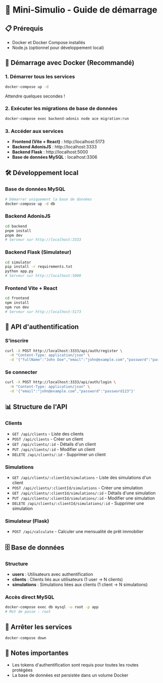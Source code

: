 # 🚀 Mini-Simulio - Guide de démarrage

## 📋 Prérequis
- Docker et Docker Compose installés
- Node.js (optionnel pour développement local)

## 🐳 Démarrage avec Docker (Recommandé)

### 1. Démarrer tous les services
```bash
docker-compose up -d
```
Attendre quelques secondes !

### 2. Exécuter les migrations de base de données
```bash
docker-compose exec backend-adonis node ace migration:run
```

### 3. Accéder aux services
- **Frontend (Vite + React)** : http://localhost:5173
- **Backend AdonisJS** : http://localhost:3333
- **Backend Flask** : http://localhost:5000
- **Base de données MySQL** : localhost:3306

## 🛠️ Développement local

### Base de données MySQL
```bash
# Démarrer uniquement la base de données
docker-compose up -d db
```

### Backend AdonisJS
```bash
cd backend
pnpm install
pnpm dev
# Serveur sur http://localhost:3333
```

### Backend Flask (Simulateur)
```bash
cd simulator
pip install -r requirements.txt
python app.py
# Serveur sur http://localhost:5000
```

### Frontend Vite + React
```bash
cd frontend
npm install
npm run dev
# Serveur sur http://localhost:5173
```

## 🔑 API d'authentification

### S'inscrire
```bash
curl -X POST http://localhost:3333/api/auth/register \
  -H "Content-Type: application/json" \
  -d '{"fullName":"John Doe","email":"john@example.com","password":"password123"}'
```

### Se connecter
```bash
curl -X POST http://localhost:3333/api/auth/login \
  -H "Content-Type: application/json" \
  -d '{"email":"john@example.com","password":"password123"}'
```

## 📊 Structure de l'API

### Clients
- `GET /api/clients` - Liste des clients
- `POST /api/clients` - Créer un client
- `GET /api/clients/:id` - Détails d'un client
- `PUT /api/clients/:id` - Modifier un client
- `DELETE /api/clients/:id` - Supprimer un client

### Simulations
- `GET /api/clients/:clientId/simulations` - Liste des simulations d'un client
- `POST /api/clients/:clientId/simulations` - Créer une simulation
- `GET /api/clients/:clientId/simulations/:id` - Détails d'une simulation
- `PUT /api/clients/:clientId/simulations/:id` - Modifier une simulation
- `DELETE /api/clients/:clientId/simulations/:id` - Supprimer une simulation

### Simulateur (Flask)
- `POST /api/calculate` - Calculer une mensualité de prêt immobilier

## 🗄️ Base de données

### Structure
- **users** : Utilisateurs avec authentification
- **clients** : Clients liés aux utilisateurs (1 user → N clients)
- **simulations** : Simulations liées aux clients (1 client → N simulations)

### Accès direct MySQL
```bash
docker-compose exec db mysql -u root -p app
# Mot de passe : root
```

## 🛑 Arrêter les services
```bash
docker-compose down
```

## 📝 Notes importantes
- Les tokens d'authentification sont requis pour toutes les routes protégées
- La base de données est persistée dans un volume Docker
